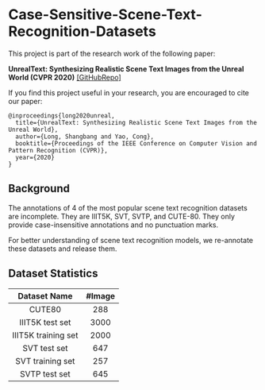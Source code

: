 # Case-Sensitive-Scene-Text-Recognition-Datasets
This project is part of the research work of the following paper: 

__UnrealText: Synthesizing Realistic Scene Text Images from the Unreal World (CVPR 2020)__ [\[GitHubRepo\]](https://jyouhou.github.io/UnrealText/)

If you find this project useful in your research, you are encouraged to cite our paper: 

```
@inproceedings{long2020unreal,
  title={UnrealText: Synthesizing Realistic Scene Text Images from the Unreal World},
  author={Long, Shangbang and Yao, Cong},
  booktitle={Proceedings of the IEEE Conference on Computer Vision and Pattern Recognition (CVPR)},
  year={2020}
}
```

## Background
The annotations of $4$ of the most popular scene text recognition datasets are incomplete. 
They are IIIT5K, SVT, SVTP, and CUTE-80. 
They only provide case-insensitive annotations and no punctuation marks. 

For better understanding of scene text recognition models, we re-annotate these datasets and release them. 

## Dataset Statistics

| Dataset Name | #Image |
| :---: | :---: |
| CUTE80 | 288 |
| IIIT5K test set | 3000 |
| IIIT5K training set | 2000 |
| SVT test set | 647 |
| SVT training set | 257 |
| SVTP test set | 645 |
